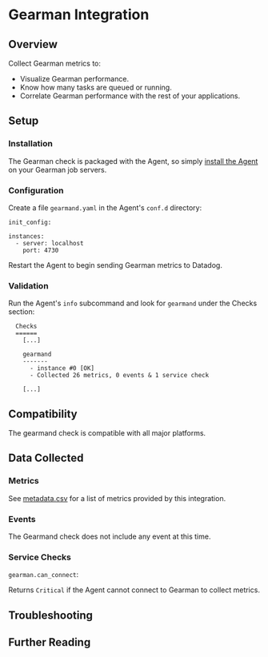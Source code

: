 # Gearman Integration

## Overview

Collect Gearman metrics to:

* Visualize Gearman performance.
* Know how many tasks are queued or running.
* Correlate Gearman performance with the rest of your applications.

## Setup
### Installation

The Gearman check is packaged with the Agent, so simply [install the Agent](https://app.datadoghq.com/account/settings#agent) on your Gearman job servers.

### Configuration

Create a file `gearmand.yaml` in the Agent's `conf.d` directory:

```
init_config:

instances:
  - server: localhost
    port: 4730
```

Restart the Agent to begin sending Gearman metrics to Datadog.

### Validation

Run the Agent's `info` subcommand and look for `gearmand` under the Checks section:

```
  Checks
  ======
    [...]

    gearmand
    -------
      - instance #0 [OK]
      - Collected 26 metrics, 0 events & 1 service check

    [...]
```

## Compatibility

The gearmand check is compatible with all major platforms.

## Data Collected
### Metrics

See [metadata.csv](https://github.com/DataDog/integrations-core/blob/master/gearmand/metadata.csv) for a list of metrics provided by this integration.

### Events
The Gearmand check does not include any event at this time.

### Service Checks

`gearman.can_connect`:

Returns `Critical` if the Agent cannot connect to Gearman to collect metrics.

## Troubleshooting

## Further Reading
